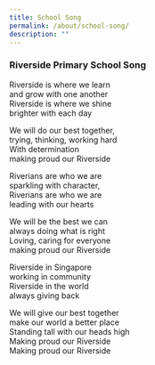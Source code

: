 ```yaml
---
title: School Song
permalink: /about/school-song/
description: ""
---
```

### **Riverside Primary School Song**

Riverside is where we learn  
and grow with one another  
Riverside is where we shine  
brighter with each day

We will do our best together,  
trying, thinking, working hard  
With determination  
making proud our Riverside

Riverians are who we are  
sparkling with character,  
Riverians are who we are  
leading with our hearts

We will be the best we can  
always doing what is right  
Loving, caring for everyone  
making proud our Riverside

Riverside in Singapore  
working in community  
Riverside in the world  
always giving back

We will give our best together  
make our world a better place  
Standing tall with our heads high  
Making proud our Riverside  
Making proud our Riverside